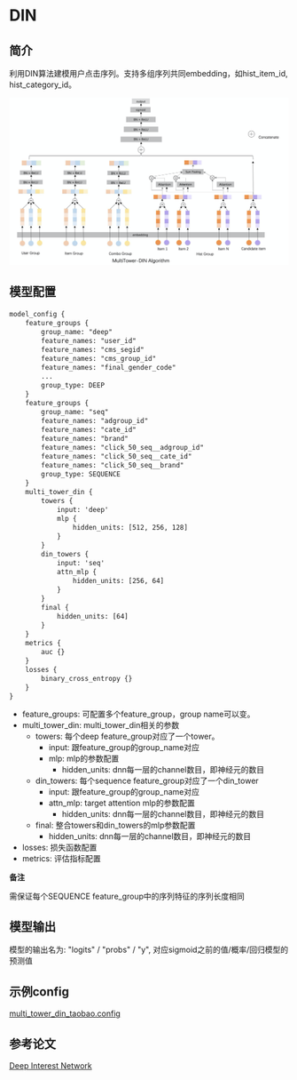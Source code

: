 # DIN

## 简介

利用DIN算法建模用户点击序列。支持多组序列共同embedding，如hist_item_id, hist_category_id。

![din.png](../../images/models/din.png)

## 模型配置

```
model_config {
    feature_groups {
        group_name: "deep"
        feature_names: "user_id"
        feature_names: "cms_segid"
        feature_names: "cms_group_id"
        feature_names: "final_gender_code"
        ...
        group_type: DEEP
    }
    feature_groups {
        group_name: "seq"
        feature_names: "adgroup_id"
        feature_names: "cate_id"
        feature_names: "brand"
        feature_names: "click_50_seq__adgroup_id"
        feature_names: "click_50_seq__cate_id"
        feature_names: "click_50_seq__brand"
        group_type: SEQUENCE
    }
    multi_tower_din {
        towers {
            input: 'deep'
            mlp {
                hidden_units: [512, 256, 128]
            }
        }
        din_towers {
            input: 'seq'
            attn_mlp {
                hidden_units: [256, 64]
            }
        }
        final {
            hidden_units: [64]
        }
    }
    metrics {
        auc {}
    }
    losses {
        binary_cross_entropy {}
    }
}

```

- feature_groups: 可配置多个feature_group，group name可以变。
- multi_tower_din: multi_tower_din相关的参数
  - towers: 每个deep feature_group对应了一个tower。
    - input: 跟feature_group的group_name对应
    - mlp: mlp的参数配置
      - hidden_units: dnn每一层的channel数目，即神经元的数目
  - din_towers: 每个sequence feature_group对应了一个din_tower
    - input: 跟feature_group的group_name对应
    - attn_mlp: target attention mlp的参数配置
      - hidden_units: dnn每一层的channel数目，即神经元的数目
  - final: 整合towers和din_towers的mlp参数配置
    - hidden_units: dnn每一层的channel数目，即神经元的数目
- losses: 损失函数配置
- metrics: 评估指标配置

**备注**

需保证每个SEQUENCE feature_group中的序列特征的序列长度相同

## 模型输出

模型的输出名为: "logits" / "probs" / "y", 对应sigmoid之前的值/概率/回归模型的预测值

## 示例config

[multi_tower_din_taobao.config](https://tzrec.oss-cn-beijing.aliyuncs.com/config/models/multi_tower_din_taobao.config)

## 参考论文

[Deep Interest Network](https://arxiv.org/abs/1706.06978)
